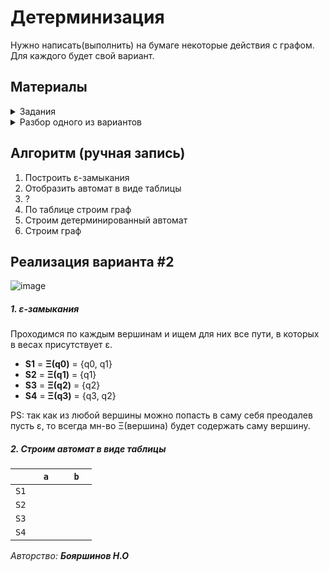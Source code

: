# Детерминизация

Нужно написать(выполнить) на бумаге некоторые действия с графом.
Для каждого будет свой вариант.

## Материалы

<details>
  <summary>Задания</summary>
  
  ###### В лаб работе #4 Вам стоит выполнить только задание 1 (на бумаге). Задание 2 (программно) предназначено для лаб #5
  
  ![image](https://user-images.githubusercontent.com/76239707/227046824-d190b997-55c0-43a7-ae68-5b358a300f7e.png)
  ![image](https://user-images.githubusercontent.com/76239707/227046845-ad9d0dcd-91da-4a22-bca4-02e86eb45ced.png)
  ![image](https://user-images.githubusercontent.com/76239707/227046866-741a1e2f-ed4c-4f49-8f90-33184bbc1425.png)
  ![image](https://user-images.githubusercontent.com/76239707/227046884-d55924c1-e805-445c-90a0-1e3daf6c053f.png)
  ![image](https://user-images.githubusercontent.com/76239707/227046902-574be413-b8cb-47cb-86c5-af600feab273.png)

</details>

<details>
  <summary>Разбор одного из вариантов</summary>
  
  ###### Авторство: Лера Радаева
  
  ![image](https://user-images.githubusercontent.com/76239707/227047193-c2a1b6de-49f6-4ffc-969a-49570a89b60f.png)
  ![image](https://user-images.githubusercontent.com/76239707/227047226-d7ea18d0-b2e5-485e-a664-8e8b4282e06a.png)
  ![image](https://user-images.githubusercontent.com/76239707/227047241-bcc0ae85-914b-4b57-98a9-b34aca67770b.png)
  ![image](https://user-images.githubusercontent.com/76239707/227047309-0c756ffd-848f-4e0b-a37b-850233c6dcf8.png)

</details>


## Алгоритм (ручная запись)
1. Построить ε-замыкания
2. Отобразить автомат в виде таблицы
3. ?
4. По таблице строим граф
5. Строим детерминированный автомат
6. Строим граф

## Реализация варианта #2

![image](https://user-images.githubusercontent.com/76239707/227050901-3a1e5a51-dc70-4668-9403-4f9109a50802.png)

##### 1. ε-замыкания

Проходимся по каждым вершинам и ищем для них все пути, в которых в весах присутствует ε.

- **S1** = **Ξ(q0)** = {q0, q1}
- **S2** = **Ξ(q1)** = {q1}
- **S3** = **Ξ(q2)** = {q2}
- **S4** = **Ξ(q3)** = {q3, q2}

PS: так как из любой вершины можно попасть в саму себя преодалев пусть ε, то всегда мн-во Ξ(вершина) будет содержать саму вершину.

##### 2. Строим автомат в виде таблицы

|      | `a`    | `b`    |
|------|--------|--------|
| `S1` | `    ` | `    ` |
| `S2` | `    ` | `    ` |
| `S3` | `    ` | `    ` |
| `S4` | `    ` | `    ` |

*Авторство: **Бояршинов Н.О***

